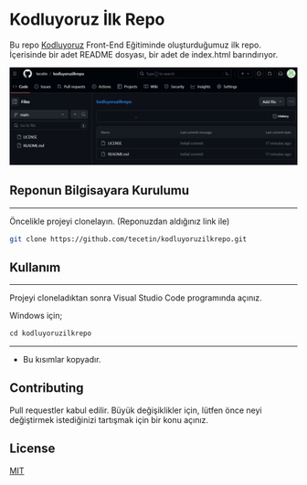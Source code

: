 # Kodluyoruz İlk Repo

Bu repo [Kodluyoruz](https://kodluyoruz.org/) Front-End Eğitiminde oluşturduğumuz ilk repo. İçerisinde bir adet README dosyası, bir adet de index.html barındırıyor.

![Proje Resmi](ilkrepo.png)

## Reponun Bilgisayara Kurulumu
---
Öncelikle projeyi clonelayın. (Reponuzdan aldığınız link ile)

```bash
git clone https://github.com/tecetin/kodluyoruzilkrepo.git 
```

## Kullanım
---
Projeyi cloneladıktan sonra Visual Studio Code programında açınız.

Windows için;
```vs code
cd kodluyoruzilkrepo
```
***

* Bu kısımlar kopyadır.
## Contributing
Pull requestler kabul edilir. Büyük değişiklikler için, lütfen önce neyi değiştirmek istediğinizi tartışmak için bir konu açınız.


## License
[MIT](https://choosealicense.com/licenses/mit/)